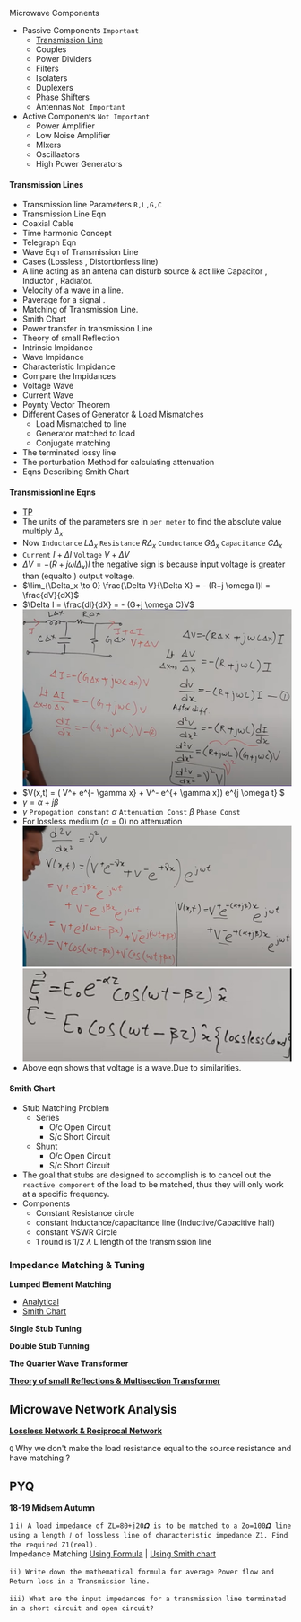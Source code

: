 Microwave Components
- Passive Components `Important`
    * [Transmission Line](https://www.youtube.com/watch?v=-LS8qhXTN9M&list=PLuVz54MGu97Caj4fn1_5Vsdrr_PCOLK37)
    * Couples
    * Power Dividers
    * Filters
    * Isolaters
    * Duplexers
    * Phase Shifters  
    * Antennas `Not Important`
- Active Components `Not Important`
    * Power Amplifier
    * Low Noise Amplifier
    * MIxers
    * Oscillaators
    * High Power Generators  
#### Transmission Lines
* Transmission line Parameters `R,L,G,C`
* Transmission Line Eqn
* Coaxial Cable
* Time harmonic Concept
* Telegraph Eqn
* Wave Eqn of Transmission Line
* Cases (Lossless , Distortionless line)
* A line acting as an antena can disturb source & act like Capacitor , Inductor , Radiator.
* Velocity of a wave in a line.
* Paverage for a signal .
* Matching of Transmission Line.
* Smith Chart
* Power transfer in transmission Line
* Theory of small Reflection
* Intrinsic Impidance
* Wave Impidance
* Characteristic Impidance
* Compare the Impidances
* Voltage Wave
* Current Wave
* Poynty Vector Theorem
* Different Cases of Generator & Load Mismatches
    * Load Mismatched to line
    * Generator matched to load
    * Conjugate matching
* The terminated lossy line
* The porturbation Method for calculating attenuation
* Eqns Describing Smith Chart

#### Transmissionline Eqns
- [TP](https://www.youtube.com/watch?v=b_VCIdXEK2I)
- The units of the parameters sre in `per meter` to find the absolute value multiply $\Delta_x$
- Now `Inductance` $L\Delta_x$ `Resistance` $R\Delta_x$ `Cunductance` $G\Delta_x$ `Capacitance` $C\Delta_x$
- `Current` $I + \Delta I$ `Voltage` $V +\Delta V$
- $\Delta V = - (R+j \omega l \Delta_x)I$ the negative sign is because input voltage is greater than (equalto ) output voltage.
- $\lim_{\Delta_x \to 0} \frac{\Delta V}{\Delta X} = - (R+j \omega l)I = \frac{dV}{dX}$
- $\Delta I = \frac{dI}{dX} = - (G+j \omega C)V$  
![img](../Resources/transmission-line-Equation.jpg)
- $V(x,t) = ( V^+ e^{- \gamma x} + V^- e^{+ \gamma x}) e^{j \omega t}  $
- $\gamma = \alpha + j \beta$ 
- $\gamma$ `Propogation constant` $\alpha$ `Attenuation Const` $\beta$ `Phase Const`
- For lossless medium ($\alpha = 0$) no attenuation  
![img](../Resources/transmission-line-Equation2.jpg)  
![img](../Resources/Propogation-eqn.jpg)
- Above eqn shows that voltage is a wave.Due to similarities.


#### Smith Chart
- Stub Matching Problem
    - Series
        - O/c Open Circuit
        - S/c Short Circuit
    - Shunt
        - O/c Open Circuit
        - S/c Short Circuit
-  The goal that stubs are designed to accomplish is to cancel out the `reactive component` of the load to be matched, thus they will only work at a specific frequency.
- Components
    - Constant Resistance circle
    - constant Inductance/capacitance line (Inductive/Capacitive half)
    - constant VSWR Circle
    - 1 round is 1/2 $\lambda$ L length of the transmission line

### Impedance Matching & Tuning
**Lumped Element Matching**
- [Analytical](https://www.youtube.com/watch?v=_0AeDRugpqY)
- [Smith Chart](https://www.youtube.com/watch?v=-UxkFRx_kQU)

**Single Stub Tuning**

**Double Stub Tunning**

**The Quarter Wave Transformer**


[**Theory of small Reflections & Multisection Transformer**](https://www.youtube.com/watch?v=KT7Uovcp6xU)


## Microwave Network Analysis

[**Lossless Network & Reciprocal Network**](https://www.youtube.com/watch?v=o1PIzXDYl3A)

`Q` Why we don't make the load resistance equal to the source resistance and have matching ? 


## PYQ

**18-19 Midsem Autumn**  

`1`
`i) A load impedance of ZL=80+j20𝜴 is to be matched to a Zo=100𝜴 line using a length 𝑙 of lossless line of characteristic impedance Z1. Find the required Z1(real).`  
Impedance Matching [Using Formula](https://www.youtube.com/watch?v=qfJYzhwSNmc) | [Using Smith chart]()

`ii) Write down the mathematical formula for average Power flow and Return loss in a Transmission line.`

`iii) What are the input impedances for a transmission line terminated in a short circuit and open circuit?`























